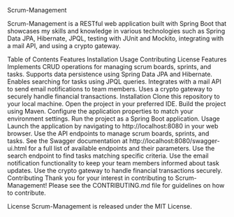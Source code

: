 Scrum-Management

Scrum-Management is a RESTful web application built with Spring Boot that showcases my skills and knowledge in various technologies such as Spring Data JPA, Hibernate, JPQL, testing with JUnit and Mockito, integrating with a mail API, and using a crypto gateway.

Table of Contents
Features
Installation
Usage
Contributing
License
Features
Implements CRUD operations for managing scrum boards, sprints, and tasks.
Supports data persistence using Spring Data JPA and Hibernate.
Enables searching for tasks using JPQL queries.
Integrates with a mail API to send email notifications to team members.
Uses a crypto gateway to securely handle financial transactions.
Installation
Clone this repository to your local machine.
Open the project in your preferred IDE.
Build the project using Maven.
Configure the application properties to match your environment settings.
Run the project as a Spring Boot application.
Usage
Launch the application by navigating to http://localhost:8080 in your web browser.
Use the API endpoints to manage scrum boards, sprints, and tasks. See the Swagger documentation at http://localhost:8080/swagger-ui.html for a full list of available endpoints and their parameters.
Use the search endpoint to find tasks matching specific criteria.
Use the email notification functionality to keep your team members informed about task updates.
Use the crypto gateway to handle financial transactions securely.
Contributing
Thank you for your interest in contributing to Scrum-Management! Please see the CONTRIBUTING.md file for guidelines on how to contribute.

License
Scrum-Management is released under the MIT License.
